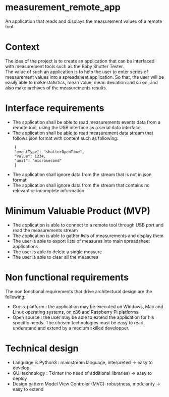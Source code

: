 # measurement_remote_app
An application that reads and displays the measurement values of a remote tool.

# Context
The idea of the project is to create an application that can be interfaced with measurement tools such as the Baby Shutter Tester.  
The value of such an application is to help the user to enter series of measurement values into a spreadsheet application.
So that, the user will be easily able to make statistics, mean value, mean deviation and so on, and also make archives of the measurements results.

# Interface requirements
- The application shall be able to read measurements events data from a remote tool, using the USB interface as a serial data interface.  
- The application shall be able to read measurement data stream that follows json format with content such as following:
```
    {
    "eventType": "shutterOpenTime",
    "value": 1234,
    "unit": "microsecond"
    }
 ```
 - The application shall ignore data from the stream that is not in json format
 - The application shall ignore data from the stream that contains no relevant or incomplete information
# Minimum Valuable Product (MVP)
- The application is able to connect to a remote tool through USB port and read the measurements stream
- The application is able to gather lists of measurements and display them
- The user is able to export lists of measures into main spreadsheet applications
- The user is able to delete a single measure
- The user is able to clear all the measures

# Non functional requirements
The non fonctional requirements that drive architectural design are the following:
- Cross-platform : the application may be executed on Windows, Mac and Linux operating systems, on x86 and Raspberry Pi platforms
- Open source : the user may be able to extend the application for his specific needs. The chosen technologies must be easy to read, understand and extend by a medium skilled developper.

# Technical design
- Language is Python3 : mainstream language, interpreted -> easy to develop
- GUI technology : TkInter (no need of additional libraries) -> easy to deploy
- Design pattern Model View Controler (MVC): robustness, modularity -> easy to extend
